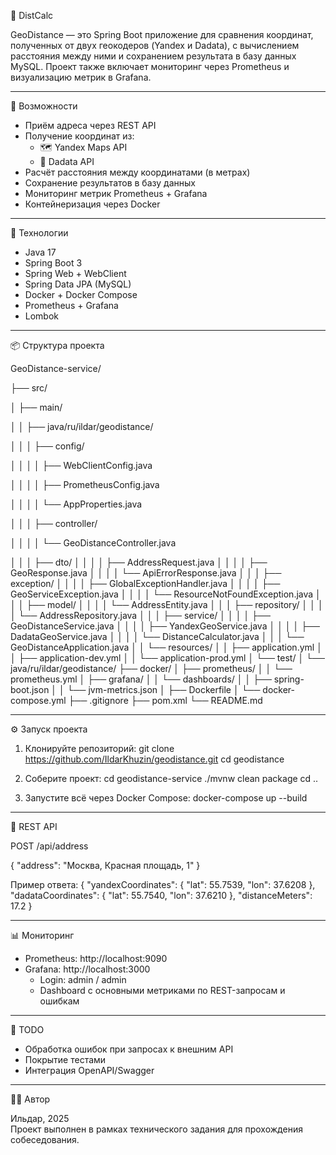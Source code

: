 📍 DistCalc

GeoDistance — это Spring Boot приложение для сравнения координат,
полученных от двух геокодеров (Yandex и Dadata), с вычислением расстояния между ними и сохранением
результата в базу данных MySQL. Проект также включает мониторинг через Prometheus и визуализацию метрик
в Grafana.

------------------------------------------------------------

🚀 Возможности

- Приём адреса через REST API
- Получение координат из:
    - 🗺️ Yandex Maps API
    - 📍 Dadata API
- Расчёт расстояния между координатами (в метрах)
- Сохранение результатов в базу данных
- Мониторинг метрик Prometheus + Grafana
- Контейнеризация через Docker

------------------------------------------------------------

🧱 Технологии

- Java 17
- Spring Boot 3
- Spring Web + WebClient
- Spring Data JPA (MySQL)
- Docker + Docker Compose
- Prometheus + Grafana
- Lombok

------------------------------------------------------------

📦 Структура проекта

GeoDistance-service/

├── src/

│   ├── main/

│   │   ├── java/ru/ildar/geodistance/

│   │   │   ├── config/

│   │   │   │   ├── WebClientConfig.java

│   │   │   │   ├── PrometheusConfig.java

│   │   │   │   └── AppProperties.java

│   │   │   ├── controller/

│   │   │   │   └── GeoDistanceController.java

│   │   │   ├── dto/
│   │   │   │   ├── AddressRequest.java
│   │   │   │   ├── GeoResponse.java
│   │   │   │   └── ApiErrorResponse.java
│   │   │   ├── exception/
│   │   │   │   ├── GlobalExceptionHandler.java
│   │   │   │   ├── GeoServiceException.java
│   │   │   │   └── ResourceNotFoundException.java
│   │   │   ├── model/
│   │   │   │   └── AddressEntity.java
│   │   │   ├── repository/
│   │   │   │   └── AddressRepository.java
│   │   │   ├── service/
│   │   │   │   ├── GeoDistanceService.java
│   │   │   │   ├── YandexGeoService.java
│   │   │   │   ├── DadataGeoService.java
│   │   │   │   └── DistanceCalculator.java
│   │   │   └── GeoDistanceApplication.java
│   │   └── resources/
│   │       ├── application.yml
│   │       ├── application-dev.yml
│   │       └── application-prod.yml
│   └── test/
│       └── java/ru/ildar/geodistance/
├── docker/
│   ├── prometheus/
│   │   └── prometheus.yml
│   ├── grafana/
│   │   └── dashboards/
│   │       ├── spring-boot.json
│   │       └── jvm-metrics.json
│   ├── Dockerfile
│   └── docker-compose.yml
├── .gitignore
├── pom.xml
└── README.md

------------------------------------------------------------

⚙️ Запуск проекта

1. Клонируйте репозиторий:
   git clone https://github.com/IldarKhuzin/geodistance.git
   cd geodistance

2. Соберите проект:
   cd geodistance-service
   ./mvnw clean package
   cd ..

3. Запустите всё через Docker Compose:
   docker-compose up --build

------------------------------------------------------------

🔗 REST API

POST /api/address

{
"address": "Москва, Красная площадь, 1"
}

Пример ответа:
{
"yandexCoordinates": { "lat": 55.7539, "lon": 37.6208 },
"dadataCoordinates": { "lat": 55.7540, "lon": 37.6210 },
"distanceMeters": 17.2
}

------------------------------------------------------------

📊 Мониторинг

- Prometheus: http://localhost:9090
- Grafana: http://localhost:3000
    - Login: admin / admin
    - Dashboard с основными метриками по REST-запросам и ошибкам

------------------------------------------------------------

📝 TODO

- Обработка ошибок при запросах к внешним API
- Покрытие тестами
- Интеграция OpenAPI/Swagger

------------------------------------------------------------

🧑‍💻 Автор

Ильдар, 2025  
Проект выполнен в рамках технического задания для прохождения собеседования.
